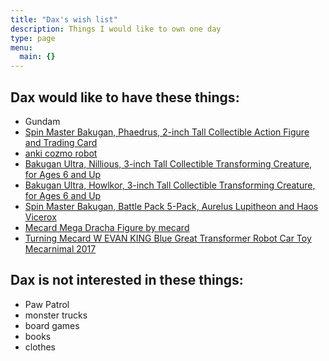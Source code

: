 ```yaml
---
title: "Dax's wish list"
description: Things I would like to own one day
type: page
menu:
  main: {}
---
```


## Dax would like to have these things:
* Gundam
* [Spin Master Bakugan, Phaedrus, 2-inch Tall Collectible Action Figure and Trading Card](https://www.toysrus.ca/en/Bakugan%2C-Phaedrus%2C-2-inch-Tall-Collectible-Action-Figure-and-Trading-Card/84F1D96F.html)
* [anki cozmo robot](https://www.chapters.indigo.ca/en-ca/electronics/anki-cozmo-robot/810559020622-item.html)
* [Bakugan Ultra, Nillious, 3-inch Tall Collectible Transforming Creature, for Ages 6 and Up](https://www.amazon.ca/Bakugan-Nillious-Collectible-Transforming-Creature/dp/B07GTDS9SL/ref=pd_rhf_se_p_img_1?_encoding=UTF8&psc=1&refRID=0HDEJ3Q0WVRH0DJV0844)
* [Bakugan Ultra, Howlkor, 3-inch Tall Collectible Transforming Creature, for Ages 6 and Up ](https://www.amazon.ca/Bakugan-Nillious-Collectible-Transforming-Creature/dp/B07GTGXNYZ/ref=pd_rhf_se_p_img_1?_encoding=UTF8&refRID=H9X7NDD8CF34N71N6105&th=1)
* [Spin Master Bakugan, Battle Pack 5-Pack, Aurelus Lupitheon and Haos Vicerox](https://www.toysrus.ca/en/Bakugan%2C-Battle-Pack-5-Pack%2C-Aurelus-Lupitheon-and-Haos-Vicerox/2FA2C73A.html)
* [Mecard Mega Dracha Figure by mecard](https://www.amazon.ca/Mecard-FWY67-Mega-Dracha-Figure/dp/B07953S2VR/ref=sr_1_4?crid=2ONQW5JF96HG8&keywords=mecard+mega+dragon&qid=1581974778&sprefix=mecard+m%2Caps%2C173&sr=8-4)
* [Turning Mecard W EVAN KING Blue Great Transformer Robot Car Toy Mecarnimal 2017](https://www.ebay.ca/itm/Turning-Mecard-W-EVAN-KING-Blue-Great-Transformer-Robot-Car-Toy-Mecarnimal-2017-/122671364986)


## Dax is not interested in these things:

* Paw Patrol
* monster trucks
* board games
* books
* clothes
